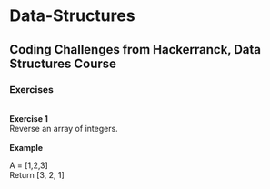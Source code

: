 # Data-Structures
## Coding Challenges from Hackerranck, Data Structures Course
### Exercises<br>
<br>
<b>Exercise 1</b><br>
Reverse an array of integers.</b> <br>
<br>
<b>Example </b> <br>

A = [1,2,3] <br>
Return [3, 2, 1]
